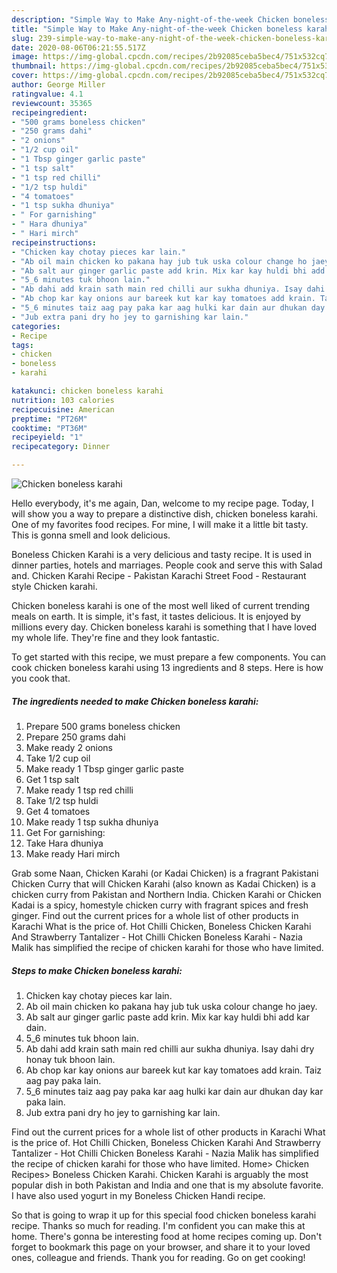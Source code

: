 ```yaml
---
description: "Simple Way to Make Any-night-of-the-week Chicken boneless karahi"
title: "Simple Way to Make Any-night-of-the-week Chicken boneless karahi"
slug: 239-simple-way-to-make-any-night-of-the-week-chicken-boneless-karahi
date: 2020-08-06T06:21:55.517Z
image: https://img-global.cpcdn.com/recipes/2b92085ceba5bec4/751x532cq70/chicken-boneless-karahi-recipe-main-photo.jpg
thumbnail: https://img-global.cpcdn.com/recipes/2b92085ceba5bec4/751x532cq70/chicken-boneless-karahi-recipe-main-photo.jpg
cover: https://img-global.cpcdn.com/recipes/2b92085ceba5bec4/751x532cq70/chicken-boneless-karahi-recipe-main-photo.jpg
author: George Miller
ratingvalue: 4.1
reviewcount: 35365
recipeingredient:
- "500 grams boneless chicken"
- "250 grams dahi"
- "2 onions"
- "1/2 cup oil"
- "1 Tbsp ginger garlic paste"
- "1 tsp salt"
- "1 tsp red chilli"
- "1/2 tsp huldi"
- "4 tomatoes"
- "1 tsp sukha dhuniya"
- " For garnishing"
- " Hara dhuniya"
- " Hari mirch"
recipeinstructions:
- "Chicken kay chotay pieces kar lain."
- "Ab oil main chicken ko pakana hay jub tuk uska colour change ho jaey."
- "Ab salt aur ginger garlic paste add krin. Mix kar kay huldi bhi add kar dain."
- "5_6 minutes tuk bhoon lain."
- "Ab dahi add krain sath main red chilli aur sukha dhuniya. Isay dahi dry honay tuk bhoon lain."
- "Ab chop kar kay onions aur bareek kut kar kay tomatoes add krain. Taiz aag pay paka lain."
- "5_6 minutes taiz aag pay paka kar aag hulki kar dain aur dhukan day kar paka lain."
- "Jub extra pani dry ho jey to garnishing kar lain."
categories:
- Recipe
tags:
- chicken
- boneless
- karahi

katakunci: chicken boneless karahi 
nutrition: 103 calories
recipecuisine: American
preptime: "PT26M"
cooktime: "PT36M"
recipeyield: "1"
recipecategory: Dinner

---
```



![Chicken boneless karahi](https://img-global.cpcdn.com/recipes/2b92085ceba5bec4/751x532cq70/chicken-boneless-karahi-recipe-main-photo.jpg)

Hello everybody, it's me again, Dan, welcome to my recipe page. Today, I will show you a way to prepare a distinctive dish, chicken boneless karahi. One of my favorites food recipes. For mine, I will make it a little bit tasty. This is gonna smell and look delicious.

Boneless Chicken Karahi is a very delicious and tasty recipe. It is used in dinner parties, hotels and marriages. People cook and serve this with Salad and. Chicken Karahi Recipe - Pakistan Karachi Street Food - Restaurant style Chicken karahi.

Chicken boneless karahi is one of the most well liked of current trending meals on earth. It is simple, it's fast, it tastes delicious. It is enjoyed by millions every day. Chicken boneless karahi is something that I have loved my whole life. They're fine and they look fantastic.


To get started with this recipe, we must prepare a few components. You can cook chicken boneless karahi using 13 ingredients and 8 steps. Here is how you cook that.

<!--inarticleads1-->

##### The ingredients needed to make Chicken boneless karahi:

1. Prepare 500 grams boneless chicken
1. Prepare 250 grams dahi
1. Make ready 2 onions
1. Take 1/2 cup oil
1. Make ready 1 Tbsp ginger garlic paste
1. Get 1 tsp salt
1. Make ready 1 tsp red chilli
1. Take 1/2 tsp huldi
1. Get 4 tomatoes
1. Make ready 1 tsp sukha dhuniya
1. Get  For garnishing:
1. Take  Hara dhuniya
1. Make ready  Hari mirch


Grab some Naan, Chicken Karahi (or Kadai Chicken) is a fragrant Pakistani Chicken Curry that will Chicken Karahi (also known as Kadai Chicken) is a chicken curry from Pakistan and Northern India. Chicken Karahi or Chicken Kadai is a spicy, homestyle chicken curry with fragrant spices and fresh ginger. Find out the current prices for a whole list of other products in Karachi What is the price of. Hot Chilli Chicken, Boneless Chicken Karahi And Strawberry Tantalizer - Hot Chilli Chicken Boneless Karahi - Nazia Malik has simplified the recipe of chicken karahi for those who have limited. 

<!--inarticleads2-->

##### Steps to make Chicken boneless karahi:

1. Chicken kay chotay pieces kar lain.
1. Ab oil main chicken ko pakana hay jub tuk uska colour change ho jaey.
1. Ab salt aur ginger garlic paste add krin. Mix kar kay huldi bhi add kar dain.
1. 5_6 minutes tuk bhoon lain.
1. Ab dahi add krain sath main red chilli aur sukha dhuniya. Isay dahi dry honay tuk bhoon lain.
1. Ab chop kar kay onions aur bareek kut kar kay tomatoes add krain. Taiz aag pay paka lain.
1. 5_6 minutes taiz aag pay paka kar aag hulki kar dain aur dhukan day kar paka lain.
1. Jub extra pani dry ho jey to garnishing kar lain.


Find out the current prices for a whole list of other products in Karachi What is the price of. Hot Chilli Chicken, Boneless Chicken Karahi And Strawberry Tantalizer - Hot Chilli Chicken Boneless Karahi - Nazia Malik has simplified the recipe of chicken karahi for those who have limited. Home&gt; Chicken Recipes&gt; Boneless Chicken Karahi. Chicken Karahi is arguably the most popular dish in both Pakistan and India and one that is my absolute favorite. I have also used yogurt in my Boneless Chicken Handi recipe. 

So that is going to wrap it up for this special food chicken boneless karahi recipe. Thanks so much for reading. I'm confident you can make this at home. There's gonna be interesting food at home recipes coming up. Don't forget to bookmark this page on your browser, and share it to your loved ones, colleague and friends. Thank you for reading. Go on get cooking!
